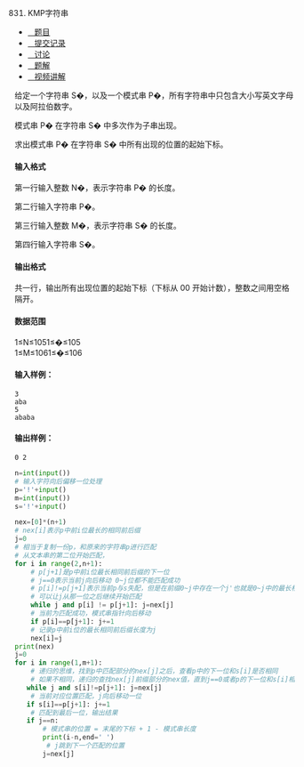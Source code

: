 831. KMP字符串

-   [   题目](https://www.acwing.com/problem/content/description/833/)
-   [   提交记录](https://www.acwing.com/problem/content/submission/833/)
-   [   讨论](https://www.acwing.com/problem/content/discussion/index/833/1/)
-   [   题解](https://www.acwing.com/problem/content/solution/833/1/)
-   [   视频讲解](https://www.acwing.com/problem/content/video/833/)

  


给定一个字符串 S�，以及一个模式串 P�，所有字符串中只包含大小写英文字母以及阿拉伯数字。

模式串 P� 在字符串 S� 中多次作为子串出现。

求出模式串 P� 在字符串 S� 中所有出现的位置的起始下标。

#### 输入格式

第一行输入整数 N�，表示字符串 P� 的长度。

第二行输入字符串 P�。

第三行输入整数 M�，表示字符串 S� 的长度。

第四行输入字符串 S�。

#### 输出格式

共一行，输出所有出现位置的起始下标（下标从 00 开始计数），整数之间用空格隔开。

#### 数据范围

1≤N≤1051≤�≤105  
1≤M≤1061≤�≤106

#### 输入样例：

```
3
aba
5
ababa
```

#### 输出样例：

```
0 2
```


```py
n=int(input())
# 输入字符向后偏移一位处理
p='!'+input()
m=int(input())
s='!'+input()

nex=[0]*(n+1)
# nex[i]表示p中前i位最长的相同前后缀 
j=0
# 相当于复制一份p，和原来的字符串p进行匹配
# 从文本串的第二位开始匹配，
for i in range(2,n+1):
    # p[j+1]是p中前i位最长相同前后缀的下一位
    # j==0表示当前j向后移动 0~j位都不能匹配成功
    # p[i]!=p[j+1]表示当前p与s失配，但是在前缀0~j中存在一个j'也就是0~j中的最长相同前后缀
    # 可以让j从那一位之后继续开始匹配
    while j and p[i] != p[j+1]: j=nex[j]
    # 当前为匹配成功，模式串指针向后移动
    if p[i]==p[j+1]: j+=1
    # 记录p中前i位的最长相同前后缀长度为j
    nex[i]=j
print(nex)
j=0
for i in range(1,m+1):
    # 递归的思维，找到p中匹配部分的nex[j]之后，查看p中的下一位和s[i]是否相同
    # 如果不相同，递归的查找nex[j]前缀部分的nex值，直到j==0或者p的下一位和s[i]相同
   while j and s[i]!=p[j+1]: j=nex[j]
    # 当前对应位置匹配，j向后移动一位  
   if s[i]==p[j+1]: j+=1
    # 匹配到最后一位，输出结果
   if j==n:
       # 模式串的位置 = 末尾的下标 + 1 - 模式串长度
       print(i-n,end=' ')
        # j跳到下一个匹配的位置
       j=nex[j]
       